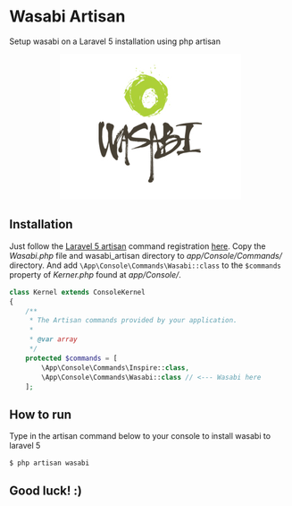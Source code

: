 # Wasabi Artisan
Setup wasabi on a Laravel 5 installation using php artisan

<div align="center"><img src="https://raw.githubusercontent.com/rafaelgandi/wasabi_artisan/master/wasabilogo.png"></div>

## Installation
Just follow the [Laravel 5 artisan](http://laravel.com/docs/5.0/artisan) command registration [here](http://laravel.com/docs/5.0/commands#registering-commands). 
Copy the *Wasabi.php* file and wasabi_artisan directory to *app/Console/Commands/* directory. 
And add `\App\Console\Commands\Wasabi::class` to the `$commands` property of *Kerner.php* found at *app/Console/*.

```PHP
class Kernel extends ConsoleKernel
{
    /**
     * The Artisan commands provided by your application.
     *
     * @var array
     */
    protected $commands = [
        \App\Console\Commands\Inspire::class,
        \App\Console\Commands\Wasabi::class // <--- Wasabi here
    ];

```

## How to run
Type in the artisan command below to your console to install wasabi to laravel 5

```
$ php artisan wasabi
```

## Good luck! :)